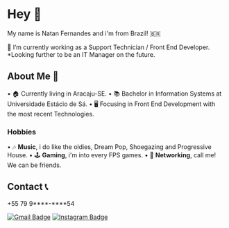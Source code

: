 # Hey 🤙 

My name is Natan Fernandes and i'm from Brazil! 🇧🇷 

🔭 I’m currently working as a Support Technician / Front End Developer.
   *Looking further to be an IT Manager on the future.


## About Me 👦

• 🏠 Currently living in Aracaju-SE.
• 📚 Bachelor in Information Systems at Universidade Estácio de Sá.
• 🖥 Focusing in Front End Development with the most recent Technologies.

### Hobbies

• 🎶 **Music**, i do like the oldies, Dream Pop, Shoegazing and Progressive House. 
• 🕹 **Gaming**, i'm into every FPS games.
• 🚀 **Networking**, call me! We can be friends.

## Contact 📞

+55 79 9****-****54

[![Gmail Badge](https://img.shields.io/badge/-natanmfernandes@gmail.com-6633cc?style=flat-square&logo=Gmail&logoColor=white&link=mailto:natanmfernandes@gmail.com)](mailto:natanmfernandes@gmail.com)
[![Instagram Badge](https://img.shields.io/badge/-Instagram-violet?style=flat-square&logo=Instagram&logoColor=white&link=https://www.instagram.com/natanmfernandes/)](https://www.instagram.com/natanmfernandes/)


<!--
**Shaddark/Shaddark** is a ✨ _special_ ✨ repository because its `README.md` (this file) appears on your GitHub profile.

-->

